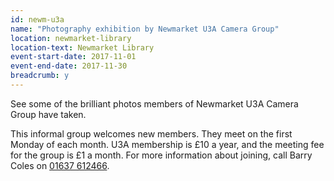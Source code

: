 ```yaml
---
id: newm-u3a
name: "Photography exhibition by Newmarket U3A Camera Group"
location: newmarket-library
location-text: Newmarket Library
event-start-date: 2017-11-01
event-end-date: 2017-11-30
breadcrumb: y
---
```


See some of the brilliant photos members of Newmarket U3A Camera Group have taken.

This informal group welcomes new members. They meet on the first Monday of each month. U3A membership is £10 a year, and the meeting fee for the group is £1 a month. For more information about joining, call Barry Coles on [01637 612466](tel:01637612466).
